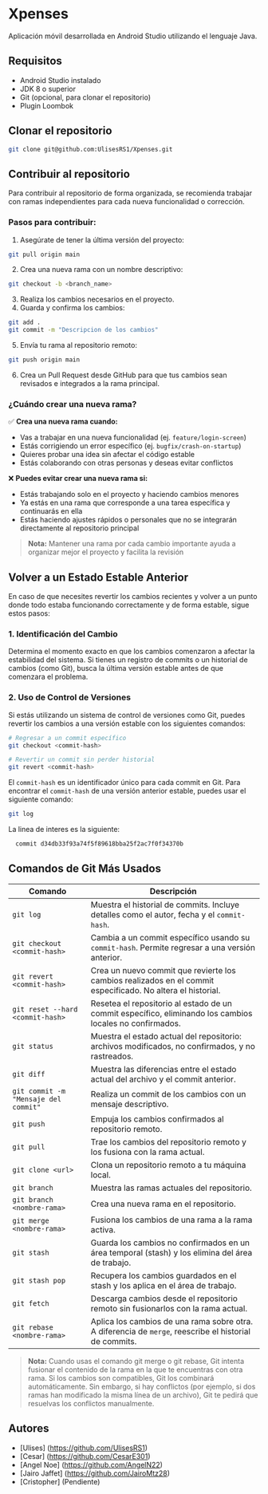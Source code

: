 # Xpenses

Aplicación móvil desarrollada en Android Studio utilizando el lenguaje Java.

## Requisitos

- Android Studio instalado
- JDK 8 o superior
- Git (opcional, para clonar el repositorio)
- Plugin Loombok

## Clonar el repositorio

```bash
git clone git@github.com:UlisesRS1/Xpenses.git
```
## Contribuir al repositorio

Para contribuir al repositorio de forma organizada, se recomienda trabajar con ramas independientes para cada nueva funcionalidad o corrección.

### Pasos para contribuir:
1. Asegúrate de tener la última versión del proyecto:
```bash
git pull origin main
```

2. Crea una nueva rama con un nombre descriptivo:
```bash
git checkout -b <branch_name>
```

3. Realiza los cambios necesarios en el proyecto.
4. Guarda y confirma los cambios:
```bash
git add .
git commit -m "Descripcion de los cambios"
```
5. Envía tu rama al repositorio remoto:
```bash
git push origin main
```
6. Crea un Pull Request desde GitHub para que tus cambios sean revisados e integrados a la rama principal.

### ¿Cuándo crear una nueva rama?

✅ **Crea una nueva rama cuando:**
- Vas a trabajar en una nueva funcionalidad (ej. `feature/login-screen`)
- Estás corrigiendo un error específico (ej. `bugfix/crash-on-startup`)
- Quieres probar una idea sin afectar el código estable
- Estás colaborando con otras personas y deseas evitar conflictos

❌ **Puedes evitar crear una nueva rama si:**
- Estás trabajando solo en el proyecto y haciendo cambios menores
- Ya estás en una rama que corresponde a una tarea específica y continuarás en ella
- Estás haciendo ajustes rápidos o personales que no se integrarán directamente al repositorio principal

> **Nota:** Mantener una rama por cada cambio importante ayuda a organizar mejor el proyecto y facilita la revisión

## Volver a un Estado Estable Anterior

En caso de que necesites revertir los cambios recientes y volver a un punto donde todo estaba funcionando correctamente y de forma estable, sigue estos pasos:

### 1. **Identificación del Cambio**
   Determina el momento exacto en que los cambios comenzaron a afectar la estabilidad del sistema. Si tienes un registro de commits o un historial de cambios (como Git), busca la última versión estable antes de que comenzara el problema.

### 2. **Uso de Control de Versiones**
   Si estás utilizando un sistema de control de versiones como Git, puedes revertir los cambios a una versión estable con los siguientes comandos:

   ```bash
   # Regresar a un commit específico
   git checkout <commit-hash>
   
   # Revertir un commit sin perder historial
   git revert <commit-hash>
  ```
  El `commit-hash` es un identificador único para cada commit en Git. Para encontrar el `commit-hash` de una versión anterior estable, puedes usar el siguiente comando:

   ```bash
   git log
  ```
  La linea de interes es la siguiente:
  ```bash
    commit d34db33f93a74f5f89618bba25f2ac7f0f34370b
  ```

## Comandos de Git Más Usados

| **Comando**                                     | **Descripción**                                                                                             |
|-------------------------------------------------|-----------------------------------------------------------------------------------------------------------  |
| `git log`                                       | Muestra el historial de commits. Incluye detalles como el autor, fecha y el `commit-hash`.                  |
| `git checkout <commit-hash>`                    | Cambia a un commit específico usando su `commit-hash`. Permite regresar a una versión anterior.             |
| `git revert <commit-hash>`                      | Crea un nuevo commit que revierte los cambios realizados en el commit especificado. No altera el historial. |
| `git reset --hard <commit-hash>`                | Resetea el repositorio al estado de un commit específico, eliminando los cambios locales no confirmados.    |
| `git status`                                    | Muestra el estado actual del repositorio: archivos modificados, no confirmados, y no rastreados.            |
| `git diff`                                      | Muestra las diferencias entre el estado actual del archivo y el commit anterior.                            |
| `git commit -m "Mensaje del commit"`            | Realiza un commit de los cambios con un mensaje descriptivo.                                                |
| `git push`                                      | Empuja los cambios confirmados al repositorio remoto.                                                       |
| `git pull`                                      | Trae los cambios del repositorio remoto y los fusiona con la rama actual.                                   |
| `git clone <url>`                               | Clona un repositorio remoto a tu máquina local.                                                             |
| `git branch`                                    | Muestra las ramas actuales del repositorio.                                                                 |
| `git branch <nombre-rama>`                      | Crea una nueva rama en el repositorio.                                                                      |
| `git merge <nombre-rama>`                       | Fusiona los cambios de una rama a la rama activa.                                                           |
| `git stash`                                     | Guarda los cambios no confirmados en un área temporal (stash) y los elimina del área de trabajo.            |
| `git stash pop`                                 | Recupera los cambios guardados en el stash y los aplica en el área de trabajo.                              |
| `git fetch`                                     | Descarga cambios desde el repositorio remoto sin fusionarlos con la rama actual.                            |
| `git rebase <nombre-rama>`                      | Aplica los cambios de una rama sobre otra. A diferencia de `merge`, reescribe el historial de commits.      |

> **Nota:** Cuando usas el comando git merge o git rebase, Git intenta fusionar el contenido de la rama en la que te encuentras con otra rama. Si los cambios son compatibles, Git los combinará automáticamente. Sin embargo, si hay conflictos (por ejemplo, si dos ramas han modificado la misma línea de un archivo), Git te pedirá que resuelvas los conflictos manualmente.

## Autores

- [Ulises] (https://github.com/UlisesRS1)
- [Cesar] (https://github.com/CesarE301)
- [Angel Noe] (https://github.com/AngelN22)
- [Jairo Jaffet] (https://github.com/JairoMtz28)
- [Cristopher] (Pendiente)
